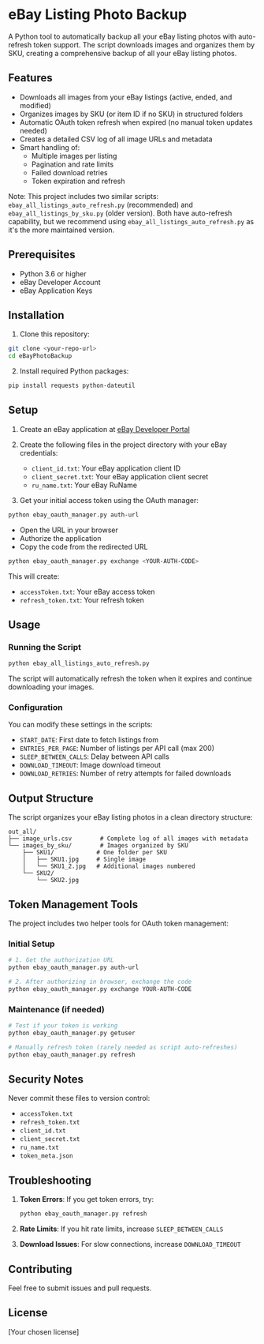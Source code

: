 # eBay Listing Photo Backup

A Python tool to automatically backup all your eBay listing photos with auto-refresh token support. The script downloads images and organizes them by SKU, creating a comprehensive backup of all your eBay listing photos.

## Features

- Downloads all images from your eBay listings (active, ended, and modified)
- Organizes images by SKU (or item ID if no SKU) in structured folders
- Automatic OAuth token refresh when expired (no manual token updates needed)
- Creates a detailed CSV log of all image URLs and metadata
- Smart handling of:
  - Multiple images per listing
  - Pagination and rate limits
  - Failed download retries
  - Token expiration and refresh

Note: This project includes two similar scripts: `ebay_all_listings_auto_refresh.py` (recommended) and `ebay_all_listings_by_sku.py` (older version). Both have auto-refresh capability, but we recommend using `ebay_all_listings_auto_refresh.py` as it's the more maintained version.

## Prerequisites

- Python 3.6 or higher
- eBay Developer Account
- eBay Application Keys

## Installation

1. Clone this repository:
```bash
git clone <your-repo-url>
cd eBayPhotoBackup
```

2. Install required Python packages:
```bash
pip install requests python-dateutil
```

## Setup

1. Create an eBay application at [eBay Developer Portal](https://developer.ebay.com/)

2. Create the following files in the project directory with your eBay credentials:

   - `client_id.txt`: Your eBay application client ID
   - `client_secret.txt`: Your eBay application client secret
   - `ru_name.txt`: Your eBay RuName

3. Get your initial access token using the OAuth manager:
```bash
python ebay_oauth_manager.py auth-url
```
   - Open the URL in your browser
   - Authorize the application
   - Copy the code from the redirected URL
```bash
python ebay_oauth_manager.py exchange <YOUR-AUTH-CODE>
```

This will create:
   - `accessToken.txt`: Your eBay access token
   - `refresh_token.txt`: Your refresh token

## Usage

### Running the Script
```bash
python ebay_all_listings_auto_refresh.py
```
The script will automatically refresh the token when it expires and continue downloading your images.

### Configuration

You can modify these settings in the scripts:
- `START_DATE`: First date to fetch listings from
- `ENTRIES_PER_PAGE`: Number of listings per API call (max 200)
- `SLEEP_BETWEEN_CALLS`: Delay between API calls
- `DOWNLOAD_TIMEOUT`: Image download timeout
- `DOWNLOAD_RETRIES`: Number of retry attempts for failed downloads

## Output Structure

The script organizes your eBay listing photos in a clean directory structure:

```
out_all/
├── image_urls.csv        # Complete log of all images with metadata
└── images_by_sku/        # Images organized by SKU
    ├── SKU1/            # One folder per SKU
    │   ├── SKU1.jpg     # Single image
    │   └── SKU1_2.jpg   # Additional images numbered
    └── SKU2/
        └── SKU2.jpg
```

## Token Management Tools

The project includes two helper tools for OAuth token management:

### Initial Setup
```bash
# 1. Get the authorization URL
python ebay_oauth_manager.py auth-url

# 2. After authorizing in browser, exchange the code
python ebay_oauth_manager.py exchange YOUR-AUTH-CODE
```

### Maintenance (if needed)
```bash
# Test if your token is working
python ebay_oauth_manager.py getuser

# Manually refresh token (rarely needed as script auto-refreshes)
python ebay_oauth_manager.py refresh
```

## Security Notes

Never commit these files to version control:
- `accessToken.txt`
- `refresh_token.txt`
- `client_id.txt`
- `client_secret.txt`
- `ru_name.txt`
- `token_meta.json`

## Troubleshooting

1. **Token Errors**: If you get token errors, try:
   ```bash
   python ebay_oauth_manager.py refresh
   ```

2. **Rate Limits**: If you hit rate limits, increase `SLEEP_BETWEEN_CALLS`

3. **Download Issues**: For slow connections, increase `DOWNLOAD_TIMEOUT`

## Contributing

Feel free to submit issues and pull requests.

## License

[Your chosen license]